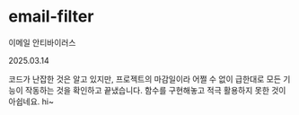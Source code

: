# email-filter
이메일 안티바이러스

2025.03.14

코드가 난잡한 것은 알고 있지만, 프로젝트의 마감일이라 어쩔 수 없이 급한대로 모든 기능이 작동하는 것을 확인하고 끝냈습니다.
함수를 구현해놓고 적극 활용하지 못한 것이 아쉽네요.
hi~
